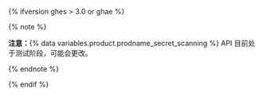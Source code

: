 {% ifversion ghes > 3.0 or ghae %}

{% note %}

**注意：**{% data variables.product.prodname_secret_scanning %} API 目前处于测试阶段，可能会更改。

{% endnote %}

{% endif %}
